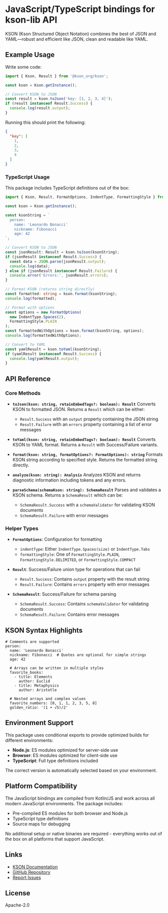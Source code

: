 # JavaScript/TypeScript bindings for kson-lib API

KSON (Kson Structured Object Notation) combines the best of JSON and YAML—robust and efficient like JSON, clean and readable like YAML.

## Example Usage

Write some code:

```javascript
import { Kson, Result } from '@kson_org/kson';

const kson = Kson.getInstance();

// Convert KSON to JSON
const result = kson.toJson('key: [1, 2, 3, 4]');
if (result instanceof Result.Success) {
  console.log(result.output);
}
```

Running this should print the following:

```json
{
  "key": [
    1,
    2,
    3,
    4
  ]
}
```

### TypeScript Usage

This package includes TypeScript definitions out of the box:

```typescript
import { Kson, Result, FormatOptions, IndentType, FormattingStyle } from 'kson';

const kson = Kson.getInstance();

const ksonString = `
  person:
    name: 'Leonardo Bonacci'
    nickname: Fibonacci
    age: 42
`;

// Convert KSON to JSON
const jsonResult: Result = kson.toJson(ksonString);
if (jsonResult instanceof Result.Success) {
  const data = JSON.parse(jsonResult.output);
  console.log(data);
} else if (jsonResult instanceof Result.Failure) {
  console.error('Errors:', jsonResult.errors);
}

// Format KSON (returns string directly)
const formatted: string = kson.format(ksonString);
console.log(formatted);

// Format with options
const options = new FormatOptions(
  new IndentType.Spaces(2),
  FormattingStyle.PLAIN
);
const formattedWithOptions = kson.format(ksonString, options);
console.log(formattedWithOptions);

// Convert to YAML
const yamlResult = kson.toYaml(ksonString);
if (yamlResult instanceof Result.Success) {
  console.log(yamlResult.output);
}
```

## API Reference

### Core Methods

- **`toJson(kson: string, retainEmbedTags?: boolean): Result`**
  Converts KSON to formatted JSON. Returns a `Result` which can be either:
  - `Result.Success` with an `output` property containing the JSON string
  - `Result.Failure` with an `errors` property containing a list of error messages

- **`toYaml(kson: string, retainEmbedTags?: boolean): Result`**
  Converts KSON to YAML format. Returns a `Result` with Success/Failure variants.

- **`format(kson: string, formatOptions?: FormatOptions): string`**
  Formats KSON string according to specified style. Returns the formatted string directly.

- **`analyze(kson: string): Analysis`**
  Analyzes KSON and returns diagnostic information including tokens and any errors.

- **`parseSchema(schemaKson: string): SchemaResult`**
  Parses and validates a KSON schema. Returns a `SchemaResult` which can be:
  - `SchemaResult.Success` with a `schemaValidator` for validating KSON documents
  - `SchemaResult.Failure` with error messages

### Helper Types

- **`FormatOptions`**: Configuration for formatting
  - `indentType`: Either `IndentType.Spaces(size)` or `IndentType.Tabs`
  - `formattingStyle`: One of `FormattingStyle.PLAIN`, `FormattingStyle.DELIMITED`, or `FormattingStyle.COMPACT`

- **`Result`**: Success/Failure union type for operations that can fail
  - `Result.Success`: Contains `output` property with the result string
  - `Result.Failure`: Contains `errors` property with error messages

- **`SchemaResult`**: Success/Failure for schema parsing
  - `SchemaResult.Success`: Contains `schemaValidator` for validating documents
  - `SchemaResult.Failure`: Contains error messages

## KSON Syntax Highlights

```kson
# Comments are supported
person:
  name: 'Leonardo Bonacci'
  nickname: Fibonacci  # Quotes are optional for simple strings
  age: 42

  # Arrays can be written in multiple styles
  favorite_books:
    - title: Elements
      author: Euclid
    - title: Metaphysics
      author: Aristotle

  # Nested arrays and complex values
  favorite_numbers: [0, 1, 1, 2, 3, 5, 8]
  golden_ratio: '(1 + √5)/2'
```

## Environment Support

This package uses conditional exports to provide optimized builds for different environments:

- **Node.js**: ES modules optimized for server-side use
- **Browser**: ES modules optimized for client-side use
- **TypeScript**: Full type definitions included

The correct version is automatically selected based on your environment.

## Platform Compatibility

The JavaScript bindings are compiled from Kotlin/JS and work across all modern JavaScript environments. The package includes:

- Pre-compiled ES modules for both browser and Node.js
- TypeScript type definitions
- Source maps for debugging

No additional setup or native binaries are required - everything works out of the box on all platforms that support JavaScript.

## Links

- [KSON Documentation](https://github.com/kson-org/kson/blob/main/docs/readme.md)
- [GitHub Repository](https://github.com/kson-org/kson)
- [Report Issues](https://github.com/kson-org/kson/issues)

## License

Apache-2.0